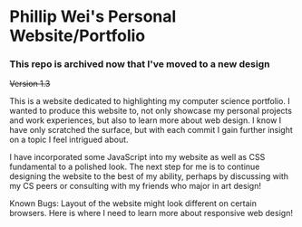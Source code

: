 # Phillip Wei's Personal Website/Portfolio

### This repo is archived now that I've moved to a new design
~~Version 1.3~~

This is a website dedicated to highlighting my computer science portfolio. I wanted to produce this website to, not only showcase
my personal projects and work experiences, but also to learn more about web design. I know I have only scratched the surface,
but with each commit I gain further insight on a topic I feel intrigued about. 

I have incorporated some JavaScript into my website as well as CSS fundamental to a polished look. The next step for me is to continue designing the website to the best of my ability, perhaps by discussing with my CS peers or consulting with my friends who major in art design!

Known Bugs:
Layout of the website might look different on certain browsers. Here is where I need to learn more about responsive web design!
